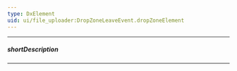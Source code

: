 ```yaml
---
type: DxElement
uid: ui/file_uploader:DropZoneLeaveEvent.dropZoneElement
---
```

---
##### shortDescription
<!-- Description goes here -->

---
<!-- Description goes here -->